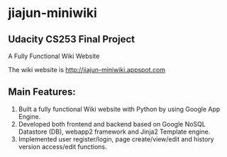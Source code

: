 # jiajun-miniwiki
<h2>Udacity CS253 Final Project</h2>
A Fully Functional Wiki Website

The wiki website is http://jiajun-miniwiki.appspot.com

<h2>Main Features:</h2>
<ol>
  <li>Built a fully functional Wiki website with Python by using Google App Engine.</li>
  <li>Developed both frontend and backend based on Google NoSQL Datastore (DB), webapp2 framework and Jinja2 Template engine.</li>
  <li>Implemented user register/login, page create/view/edit and history version access/edit functions.</li>
</ol>
